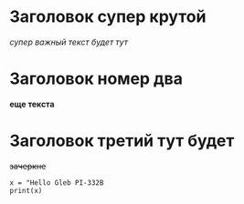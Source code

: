 # Заголовок супер крутой

*супер важный текст будет тут*

# Заголовок номер два

**еще текста**

# Заголовок третий тут будет

~~зачеркне~~

```
x = "Hello Gleb PI-332B
print(x)
```
